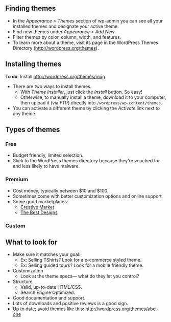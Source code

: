 ## Finding themes

* In the *Appearance > Themes* section of wp-admin you can see all your installed themes and designate your active theme.
* Find new themes under *Appearance > Add New*.
* Filter themes by color, column, width, and features.
* To learn more about a theme, visit its page in the WordPress Themes Directory (<http://wordpress.org/themes>).




## Installing themes

__To do__: Install <http://wordpress.org/themes/mog>

* There are two ways to install themes.
    * With *Theme Installer*, just click the *Install* button. So easy!
    * Otherwise, to manually install a theme, download it to your computer, then upload it (via FTP) directly into `/wordpress/wp-content/themes`.
* You can activate a different theme by clicking the *Activate* link next to any theme.




## Types of themes

### Free 
* Budget friendly, limited selection.
* Stick to the WordPress themes directory because they're vouched for and less likely to have malware.

### Premium 
* Cost money, typically between $10 and $100.
* Sometimes come with better customization options and online support.
* Some good marketplaces:
	* [Creative Market](https://creativemarket.com/themes/wordpress)
	* [The Best Designs](http://www.thebestdesigns.com/design/themes/)
	
### Custom




## What to look for 
* Make sure it matches your goal:
	* Ex: Selling TShirts? Look for a e-commerce styled theme.
	* Ex: Selling guided tours? Look for a mobile friendly theme.
* Customization
	* Look at the theme specs&mdash; what do they let you control?
* Structure
	* Valid, up-to-date HTML/CSS.
	* Search Engine Optimized.
* Good documentation and support.
* Lots of downloads and positive reviews is a good sign.
* Up to date; avoid themes like this: <http://wordpress.org/themes/abel-one>
